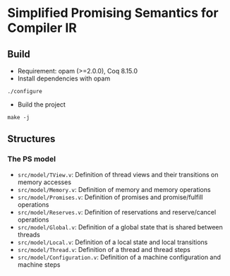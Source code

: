 # Simplified Promising Semantics for Compiler IR


## Build

- Requirement: opam (>=2.0.0), Coq 8.15.0
- Install dependencies with opam
```
./configure
```
- Build the project
```
make -j
```


## Structures

### The PS model
- `src/model/TView.v`: Definition of thread views and their transitions on memory accesses
- `src/model/Memory.v`: Definition of memory and memory operations
- `src/model/Promises.v`: Definition of promises and promise/fulfill operations
- `src/model/Reserves.v`: Definition of reservations and reserve/cancel operations
- `src/model/Global.v`: Definition of a global state that is shared between threads
- `src/model/Local.v`: Definition of a local state and local transitions
- `src/model/Thread.v`: Definition of a thread and thread steps
- `src/model/Configuration.v`: Definition of a machine configuration and machine steps
